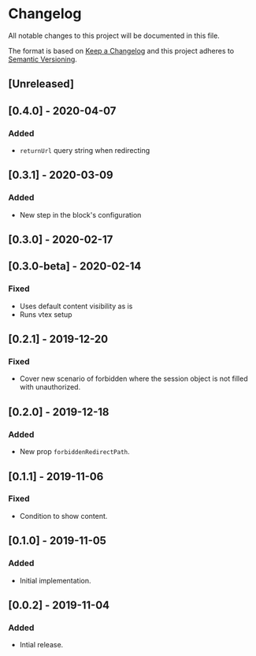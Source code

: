 # Changelog

All notable changes to this project will be documented in this file.

The format is based on [Keep a Changelog](http://keepachangelog.com/en/1.0.0/)
and this project adheres to [Semantic Versioning](http://semver.org/spec/v2.0.0.html).

## [Unreleased]

## [0.4.0] - 2020-04-07

### Added

- `returnUrl` query string when redirecting

## [0.3.1] - 2020-03-09

### Added

- New step in the block's configuration

## [0.3.0] - 2020-02-17

## [0.3.0-beta] - 2020-02-14

### Fixed

- Uses default content visibility as is
- Runs vtex setup

## [0.2.1] - 2019-12-20

### Fixed

- Cover new scenario of forbidden where the session object is not filled with unauthorized.

## [0.2.0] - 2019-12-18

### Added

- New prop `forbiddenRedirectPath`.

## [0.1.1] - 2019-11-06

### Fixed

- Condition to show content.

## [0.1.0] - 2019-11-05

### Added

- Initial implementation.

## [0.0.2] - 2019-11-04

### Added

- Intial release.
